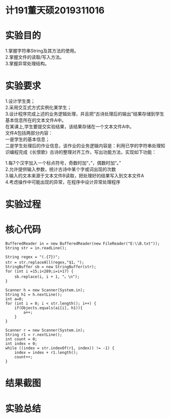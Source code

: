 # 计191董天硕2019311016
# 实验目的
1.掌握字符串String及其方法的使用。  
2.掌握文件的读取/写入方法。  
3.掌握异常处理结构。  
# 实验要求
1.设计学生类；  
2.采用交互式方式实例化某学生；  
3.设计程序完成上述的业务逻辑处理，并且把“古诗处理后的输出”结果存储到学生基本信息所在的文本文件A中。  
  在某课上,学生要提交实验结果，该结果存储在一个文本文件A中。  
    文件A包括两部分内容：  
    一是学生的基本信息；  
    二是学生处理后的作业信息，该作业的业务逻辑内容是：利用已学的字符串处理知识编程完成《长恨歌》古诗的整理对齐工作，写出功能方法，实现如下功能：  

  1.每7个汉字加入一个标点符号，奇数时加“，”，偶数时加“。”  
  2.允许提供输入参数，统计古诗中某个字或词出现的次数  
  3.输入的文本来源于文本文件B读取，把处理好的结果写入到文本文件A  
  4.考虑操作中可能出现的异常，在程序中设计异常处理程序  
# 实验过程

# 核心代码
```
BufferedReader in = new BufferedReader(new FileReader("E:\\B.txt"));
String str = in.readLine();
```
```
String regex = "(.{7})";
str = str.replaceAll(regex,"$1，");
StringBuffer sb = new StringBuffer(str);
for (int i =15;i<289;i=i+17) {
    sb.replace(i, i + 1, "。\n");
}
```
```
Scanner h = new Scanner(System.in);
String h1 = h.nextLine();
int a=0;
for (int i = 0; i < str.length(); i++) {
    if(Objects.equals(ai[i], h1)){
        a++;
    }
}
```
```
Scanner r = new Scanner(System.in);
String r1 = r.nextLine();
int count = 0;
int index = 0;
while ((index = str.indexOf(r1, index)) != -1) {
    index = index + r1.length();
    count++;
}
```
# 结果截图

# 实验总结
